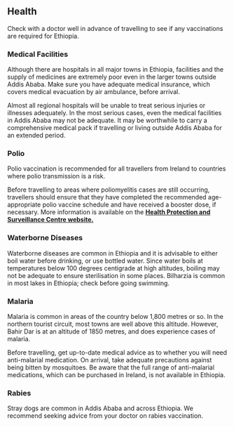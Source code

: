 ## Health

Check with a doctor well in advance of travelling to see if any vaccinations are required for Ethiopia.

### **Medical Facilities**

Although there are hospitals in all major towns in Ethiopia, facilities and the supply of medicines are extremely poor even in the larger towns outside Addis Ababa. Make sure you have adequate medical insurance, which covers medical evacuation by air ambulance, before arrival.

Almost all regional hospitals will be unable to treat serious injuries or illnesses adequately. In the most serious cases, even the medical facilities in Addis Ababa may not be adequate. It may be worthwhile to carry a comprehensive medical pack if travelling or living outside Addis Ababa for an extended period.

### **Polio**

Polio vaccination is recommended for all travellers from Ireland to countries where polio transmission is a risk.

Before travelling to areas where poliomyelitis cases are still occurring, travellers should ensure that they have completed the recommended age-appropriate polio vaccine schedule and have received a booster dose, if necessary. More information is available on the [**Health Protection and Surveillance Centre website.**](https://www.hpsc.ie/a-z/vaccinepreventable/polio/guidance/)

### **Waterborne Diseases**

Waterborne diseases are common in Ethiopia and it is advisable to either boil water before drinking, or use bottled water. Since water boils at temperatures below 100 degrees centigrade at high altitudes, boiling may not be adequate to ensure sterilisation in some places. Bilharzia is common in most lakes in Ethiopia; check before going swimming.

### **Malaria**

Malaria is common in areas of the country below 1,800 metres or so. In the northern tourist circuit, most towns are well above this altitude. However, Bahir Dar is at an altitude of 1850 metres, and does experience cases of malaria.

Before travelling, get up-to-date medical advice as to whether you will need anti-malarial medication. On arrival, take adequate precautions against being bitten by mosquitoes. Be aware that the full range of anti-malarial medications, which can be purchased in Ireland, is not available in Ethiopia.

### **Rabies**

Stray dogs are common in Addis Ababa and across Ethiopia. We recommend seeking advice from your doctor on rabies vaccination.